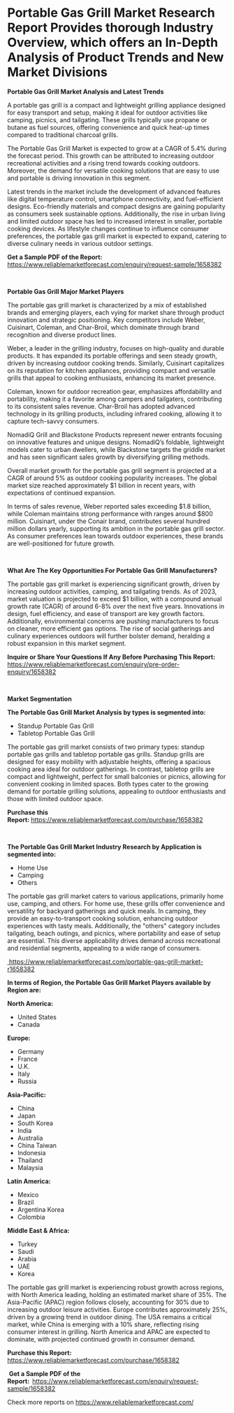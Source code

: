 <p><h1>Portable Gas Grill Market Research Report Provides thorough Industry Overview, which offers an In-Depth Analysis of Product Trends and New Market Divisions</h1></p><p><strong>Portable Gas Grill Market Analysis and Latest Trends</strong></p>
<p><p>A portable gas grill is a compact and lightweight grilling appliance designed for easy transport and setup, making it ideal for outdoor activities like camping, picnics, and tailgating. These grills typically use propane or butane as fuel sources, offering convenience and quick heat-up times compared to traditional charcoal grills.</p><p>The Portable Gas Grill Market is expected to grow at a CAGR of 5.4% during the forecast period. This growth can be attributed to increasing outdoor recreational activities and a rising trend towards cooking outdoors. Moreover, the demand for versatile cooking solutions that are easy to use and portable is driving innovation in this segment. </p><p>Latest trends in the market include the development of advanced features like digital temperature control, smartphone connectivity, and fuel-efficient designs. Eco-friendly materials and compact designs are gaining popularity as consumers seek sustainable options. Additionally, the rise in urban living and limited outdoor space has led to increased interest in smaller, portable cooking devices. As lifestyle changes continue to influence consumer preferences, the portable gas grill market is expected to expand, catering to diverse culinary needs in various outdoor settings.</p></p>
<p><strong>Get a Sample PDF of the Report:&nbsp;</strong> <a href="https://www.reliablemarketforecast.com/enquiry/request-sample/1658382?utm_campaign=2145&utm_medium=2&utm_source=Github&utm_content=ia&utm_term=06022025&utm_id=portable-gas-grill">https://www.reliablemarketforecast.com/enquiry/request-sample/1658382</a></p>
<p>&nbsp;</p>
<p><strong>Portable Gas Grill Major Market Players</strong></p>
<p><p>The portable gas grill market is characterized by a mix of established brands and emerging players, each vying for market share through product innovation and strategic positioning. Key competitors include Weber, Cuisinart, Coleman, and Char-Broil, which dominate through brand recognition and diverse product lines. </p><p>Weber, a leader in the grilling industry, focuses on high-quality and durable products. It has expanded its portable offerings and seen steady growth, driven by increasing outdoor cooking trends. Similarly, Cuisinart capitalizes on its reputation for kitchen appliances, providing compact and versatile grills that appeal to cooking enthusiasts, enhancing its market presence.</p><p>Coleman, known for outdoor recreation gear, emphasizes affordability and portability, making it a favorite among campers and tailgaters, contributing to its consistent sales revenue. Char-Broil has adopted advanced technology in its grilling products, including infrared cooking, allowing it to capture tech-savvy consumers.</p><p>NomadiQ Grill and Blackstone Products represent newer entrants focusing on innovative features and unique designs. NomadiQ’s foldable, lightweight models cater to urban dwellers, while Blackstone targets the griddle market and has seen significant sales growth by diversifying grilling methods.</p><p>Overall market growth for the portable gas grill segment is projected at a CAGR of around 5% as outdoor cooking popularity increases. The global market size reached approximately $1 billion in recent years, with expectations of continued expansion. </p><p>In terms of sales revenue, Weber reported sales exceeding $1.8 billion, while Coleman maintains strong performance with ranges around $800 million. Cuisinart, under the Conair brand, contributes several hundred million dollars yearly, supporting its ambition in the portable gas grill sector. As consumer preferences lean towards outdoor experiences, these brands are well-positioned for future growth.</p></p>
<p>&nbsp;</p>
<p><strong>What Are The Key Opportunities For Portable Gas Grill Manufacturers?</strong></p>
<p><p>The portable gas grill market is experiencing significant growth, driven by increasing outdoor activities, camping, and tailgating trends. As of 2023, market valuation is projected to exceed $1 billion, with a compound annual growth rate (CAGR) of around 6-8% over the next five years. Innovations in design, fuel efficiency, and ease of transport are key growth factors. Additionally, environmental concerns are pushing manufacturers to focus on cleaner, more efficient gas options. The rise of social gatherings and culinary experiences outdoors will further bolster demand, heralding a robust expansion in this market segment.</p></p>
<p><strong>Inquire or Share Your Questions If Any Before Purchasing This Report:</strong> <a href="https://www.reliablemarketforecast.com/enquiry/pre-order-enquiry/1658382?utm_campaign=2145&utm_medium=2&utm_source=Github&utm_content=ia&utm_term=06022025&utm_id=portable-gas-grill">https://www.reliablemarketforecast.com/enquiry/pre-order-enquiry/1658382</a></p>
<p>&nbsp;</p>
<p><strong>Market Segmentation</strong></p>
<p><strong>The Portable Gas Grill Market Analysis by types is segmented into:</strong></p>
<p><ul><li>Standup Portable Gas Grill</li><li>Tabletop Portable Gas Grill</li></ul></p>
<p><p>The portable gas grill market consists of two primary types: standup portable gas grills and tabletop portable gas grills. Standup grills are designed for easy mobility with adjustable heights, offering a spacious cooking area ideal for outdoor gatherings. In contrast, tabletop grills are compact and lightweight, perfect for small balconies or picnics, allowing for convenient cooking in limited spaces. Both types cater to the growing demand for portable grilling solutions, appealing to outdoor enthusiasts and those with limited outdoor space.</p></p>
<p><strong>Purchase this Report:&nbsp;</strong><a href="https://www.reliablemarketforecast.com/purchase/1658382?utm_campaign=2145&utm_medium=2&utm_source=Github&utm_content=ia&utm_term=06022025&utm_id=portable-gas-grill">https://www.reliablemarketforecast.com/purchase/1658382</a></p>
<p>&nbsp;</p>
<p><strong>The Portable Gas Grill Market Industry Research by Application is segmented into:</strong></p>
<p><ul><li>Home Use</li><li>Camping</li><li>Others</li></ul></p>
<p><p>The portable gas grill market caters to various applications, primarily home use, camping, and others. For home use, these grills offer convenience and versatility for backyard gatherings and quick meals. In camping, they provide an easy-to-transport cooking solution, enhancing outdoor experiences with tasty meals. Additionally, the "others" category includes tailgating, beach outings, and picnics, where portability and ease of setup are essential. This diverse applicability drives demand across recreational and residential segments, appealing to a wide range of consumers.</p></p>
<p><a href="https://www.reliablemarketforecast.com/portable-gas-grill-market-r1658382?utm_campaign=2145&utm_medium=2&utm_source=Github&utm_content=ia&utm_term=06022025&utm_id=portable-gas-grill">&nbsp;https://www.reliablemarketforecast.com/portable-gas-grill-market-r1658382</a></p>
<p><strong>In terms of Region, the Portable Gas Grill Market Players available by Region are:</strong></p>
<p>
    <p> <strong> North America: </strong>
        <ul>
            <li>United States</li>
            <li>Canada</li>
        </ul>
        </p> 
    <p> <strong> Europe: </strong>
        <ul>
            <li>Germany</li>
            <li>France</li>
            <li>U.K.</li>
            <li>Italy</li>
            <li>Russia</li>
        </ul>
        </p> 
    <p> <strong> Asia-Pacific: </strong>
        <ul>
            <li>China</li>
            <li>Japan</li>
            <li>South Korea</li>
            <li>India</li>
            <li>Australia</li>
            <li>China Taiwan</li>
            <li>Indonesia</li>
            <li>Thailand</li>
            <li>Malaysia</li>
        </ul>
        </p> 
    <p> <strong> Latin America: </strong>
        <ul>
            <li>Mexico</li>
            <li>Brazil</li>
            <li>Argentina Korea</li>
            <li>Colombia</li>
        </ul>
        </p> 
    <p> <strong> Middle East & Africa: </strong>
        <ul>
            <li>Turkey</li>
            <li>Saudi</li>
            <li>Arabia</li>
            <li>UAE</li>
            <li>Korea</li>
        </ul>
    </p>
    </p>
<p><p>The portable gas grill market is experiencing robust growth across regions, with North America leading, holding an estimated market share of 35%. The Asia-Pacific (APAC) region follows closely, accounting for 30% due to increasing outdoor leisure activities. Europe contributes approximately 25%, driven by a growing trend in outdoor dining. The USA remains a critical market, while China is emerging with a 10% share, reflecting rising consumer interest in grilling. North America and APAC are expected to dominate, with projected continued growth in consumer demand.</p></p>
<p><strong>Purchase this Report: </strong><a href="https://www.reliablemarketforecast.com/purchase/1658382?utm_campaign=2145&utm_medium=2&utm_source=Github&utm_content=ia&utm_term=06022025&utm_id=portable-gas-grill">https://www.reliablemarketforecast.com/purchase/1658382</a></p>
<p>&nbsp;<strong>Get a Sample PDF of the Report:&nbsp;&nbsp;</strong><a href="https://www.reliablemarketforecast.com/enquiry/request-sample/1658382?utm_campaign=2145&utm_medium=2&utm_source=Github&utm_content=ia&utm_term=06022025&utm_id=portable-gas-grill">https://www.reliablemarketforecast.com/enquiry/request-sample/1658382</a></p>
<p><strong></strong></p>
<p>Check more reports on <a href="https://www.reliablemarketforecast.com/?utm_campaign=2145&utm_medium=2&utm_source=Github&utm_content=ia&utm_term=06022025&utm_id=portable-gas-grill">https://www.reliablemarketforecast.com/</a></p>